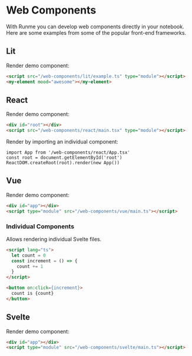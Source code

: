 # Web Components

With Runme you can develop web components directly in your notebook. Here are some examples from some of the popular front-end frameworks.

## Lit

Render demo component:

```html
<script src="/web-components/lit/example.ts" type="module"></script>
<my-element mood="awesome"></my-element>
```

## React

Render demo component:

```html
<div id="root"></div>
<script src="/web-components/react/main.tsx" type="module"></script>
```

Render by importing an individual component:

```tsx
import App from '/web-components/react/App.tsx'
const root = document.getElementById('root')
ReactDOM.createRoot(root).render(new App())
```

## Vue

Render demo component:

```html
<div id="app"></div>
<script type="module" src="/web-components/vue/main.ts"></script>
```

### Individual Components
Allows rendering individual Svelte files.

```html
<script lang="ts">
  let count = 0
  const increment = () => {
    count += 1
  }
</script>

<button on:click={increment}>
  count is {count}
</button>
```

## Svelte

Render demo component:

```html
<div id="app"></div>
<script type="module" src="/web-components/svelte/main.ts"></script>
```
